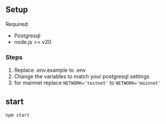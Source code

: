 ## Setup

Required:
- Postgresql
- node.js >= v20

### Steps
1. Replace .env.example to .env
2. Change the variables to match your postgresql settings
3. for mainnet replace `NETWORK='testnet'` to `NETWORK='mainnet'`


## start
```shell
npm start
```
